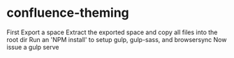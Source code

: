 # confluence-theming
First Export a space
Extract the exported space and copy all files into the root dir
Run an 'NPM install' to setup gulp, gulp-sass, and browsersync
Now issue a gulp serve
